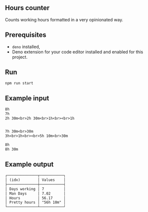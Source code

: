 ## Hours counter

Counts working hours formatted in a very opinionated way.

## Prerequisites
- `deno` installed,
- Deno extension for your code editor installed and enabled for this project.

## Run
```shell
npm run start
```

## Example input

```txt
8h
7h
2h 30m<br>2h 30m<br>1h<br><br>1h


7h 30m<br>30m
3h<br>1h<br><br>5h 10m<br>30m

8h
8h 30m
```

## Example output

```txt
┌──────────────┬───────────┐
│ (idx)        │ Values    │
├──────────────┼───────────┤
│ Days working │ 7         │
│ Man Days     │ 7.02      │
│ Hours        │ 56.17     │
│ Pretty hours │ "56h 10m" │
└──────────────┴───────────┘
```
